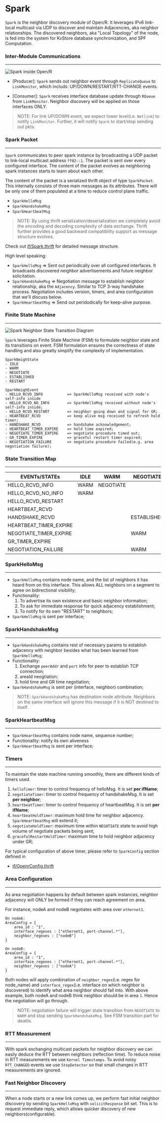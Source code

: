 # Spark

`Spark` is the neighbor discovery module of Open/R. It leverages IPv6 link-local
multicast via UDP to discover and maintain Adjacencies, aka neighbor relationships.
The discovered neighbors, aka "Local Topology" of the node, is fed into the
system for KvStore database synchronization, and SPF Computation.

### Inter-Module Communications
---

<img src="https://user-images.githubusercontent.com/51382140/90570487-a33ec300-e164-11ea-84ca-98485a646157.png" alt="Spark inside Open/R">

- [Producer]: `Spark` sends out neighbor event through `ReplicateQueue` to
`LinkMonitor`, which includs: UP/DOWN/RESTART/RTT-CHANGE events.

- [Consumer]: `Spark` receives interface database update through `RQueue` from
`LinkMonitor`. Neighbor discovery  will be applied on those interfaces ONLY.

> NOTE: For link UP/DOWN event, we expect lower level(i.e. `Netlink`) to notify
`LinkMonitor`. Further, it will notify `Spark` to start/stop sending out pkts.

### Spark Packet
---

`Spark` communicates to peer spark instance by broadcasting a UDP packet to
link-local multicast address `ff02::1`. The packet is sent over every configured
interface. The content of the packet evolves as neighboring spark instances
starts to learn about each other.

The content of the packet is a serialized thrift object of type `SparkPacket`.
This internally consists of three main messages as its attributes. There will
be only one of them populated at a time to reduce control plane traffic.
- `SparkHelloMsg`
- `SparkHandshakeMsg`
- `SparkHeartbeatMsg`

> NOTE: By using thrift serialization/deserialization we completely avoid the
encoding and decoding complexity of data exchange. Thrift further provides a
good backward compatibility support as message structure evolves.

Check out [if/Spark.thrift](https://github.com/facebook/openr/blob/master/openr/if/Spark.thrift)
for detailed message structure.

High level speaking:

- `SparkHelloMsg` => Sent out periodically over all configured interfaces.
  It broadcasts discovered neighbor advertisements and future neighbor solicitation.
- `SparkHandshakeMsg` => Negotiation message to establish neighbor relationship, aka the `Adjacency`.
  Similar to TCP 3-way handshake process. Negotiation includes version, timers,
  and area configuration that we'll discuss below.
- `SparkHeartbeatMsg` => Send out peridodically for keep-alive purpose.

### Finite State Machine
---

<img src="https://user-images.githubusercontent.com/51382140/90571412-899e7b00-e166-11ea-97bd-419b493846cf.png" alt="Spark Neighbor State Transition Diagram">

`Spark` leverages Finite State Machine (FSM) to formulate neighbor state and
its transitions on event. FSM formulation ensures the correctness of state
handling and also greatly simplify the complexity of implementation.

```
SparkNeighState
- IDLE
- WARM
- NEGOTIATE
- ESTABLISHED
- RESTART

SparkNeighEvent
- HELLO_RCVD_INFO           => SparkHelloMsg received with node's self-info inside
- HELLO_RCVD_NO_INFO        => SparkHelloMsg received without node's self-info inside;
- HELLO_RCVD_RESTART        => neighbor going down and signal for GR;
- HEARTBEAT_RCVD            => keep alive msg received to refresh hold timer;
- HANDSHAKE_RCVD            => handshake acknowledgement;
- HEARTBEAT_TIMER_EXPIRE    => hold time expired;
- NEGOTIATE_TIMER_EXPIRE    => negotiate procedure timed out;
- GR_TIMER_EXPIRE           => graceful restart timer expired;
- NEGOTIATION_FAILURE       => negotiate procedure failed(e.g. area negotiation failure);
```

### State Transition Map
---

| EVENTs/STATEs           | IDLE  | WARM      | NEGOTIATE   | ESTABLISHED | RESTART     |
|-------------------------|-------|-----------|-------------|-------------|-------------|
| HELLO_RCVD_INFO         | WARM  | NEGOTIATE |             |             | ESTABLISHED |
| HELLO_RCVD_NO_INFO      | WARM  |           |             | IDLE        |             |
| HELLO_RCVD_RESTART      |       |           |             | RESTART     |             |
| HEARTBEAT_RCVD          |       |           |             | ESTABLISHED |             |
| HANDSHAKE_RCVD          |       |           | ESTABLISHED |             |             |
| HEARTBEAT_TIMER_EXPIRE  |       |           |             | IDLE        |             |
| NEGOTIATE_TIMER_EXPIRE  |       |           | WARM        |             |             |
| GR_TIMER_EXPIRE         |       |           |             |             | IDLE        |
| NEGOTIATION_FAILURE     |       |           | WARM        |             |             |

### SparkHelloMsg
---

- `SparkHelloMsg` contains node name, and the list of neighbors it has heard
from on this interface. This allows ALL neighbors on a segment to agree on
bidirectional visibility;
- Functionality:
  1) To advertise its own existence and basic neighbor information;
  2) To ask for immediate response for quick adjacency establishment;
  3) To notify for its own "RESTART" to neighbors;
- `SparkHelloMsg` is sent per interface;

### SparkHandshakeMsg
---

- `SparkHandshakeMsg` contains rest of necessary params to establish adjacency
with neighbor besides what has been learned from `SparkHelloMsg`;
- Functionality:
  1) Exchange `peerAddr` and `port` info for peer to establish TCP connection;
  2) areaId neogtiation;
  3) hold time and GR time negotiation;
- `SparkHandshakeMsg` is sent per (interface, neighbor) combination;

> NOTE: `SparkHandshakeMsg` has destination node attribute. Neighbors on the
same interface will ignore this message if it is NOT destined to itself.

### SparkHeartbeatMsg
---

- `SparkHeartbeatMsg` contains node name, sequence number;
- Functionality: notify its own aliveness
- `SparkHeartbeatMsg` is sent per interface;

### Timers
---

To maintain the state machine running smoothly, there are different kinds of timers used.
1. `helloTimer`: timer to control frequency of helloMsg. It is set **per ifName**;
2. `negotiateTimer`: timer to control frequency of handshakeMsg. It is set **per neighbor**;
3. `heartbeatTimer`: timer to control frequency of heartbeatMsg. It is set **per ifName**;
4. `heartbeatHoldTimer`: maximum hold time for neighbor adjacency. `SparkHeartbeatMsg`
will extend it;
5. `negotiateHoldTimer`: maximum time within `NEGOTIATE` state to avoid high volume of
negotiate packets being sent;
6. `gracefulRestartHoldTimer`: maximum time to hold neighbor adjacency under GR;

For typical configuration of above timer, please refer to `SparkConfig` section defined in
- [if/OpenrConfig.thrift](https://github.com/facebook/openr/blob/master/openr/if/OpenrConfig.thrift)

### Area Configuration
---

As area negotiation happens by default between spark instances, neighbor adjacency will ONLY
be formed if they can reach agreement on area.

For instance, nodeA and nodeB negotiates with area over `ethernet1`.

```
On nodeA:
AreaConfig = {
    area_id : "1",
    interface_regexes : ["ethernet1, port-channel.*"],
    neighbor_regexes : ["nodeB"]
}
```

```
On nodeB:
AreaConfig = {
    area_id : "1",
    interface_regexes : ["ethernet1, port-channel.*"],
    neighbor_regexes : ["nodeA"]
}
```
Both nodes will apply combination of `neighbor_regex`(i.e. regex for node_name) and
`interface_regex`(i.e. interface on which neighbor is discovered) to identify what area
neighbor should fall into. With above example, both nodeA and nodeB think neighbor should
be in area `1`. Hence the negotiation will go through.

> NOTE: negotiation failure will trigger state transition from `NEGOTIATE` to `WARM`
and stop sending `SparkHandshakeMsg`. See FSM transition part for deatils.

### RTT Measurement
---

With spark exchanging multicast packets for neighbor discovery we can easily
deduce the RTT between neighbors (reflection time). To reduce noise in
RTT measurements we use `Kernel Timestamps`. To avoid noisy `RTT_CHANGED` events
we use `StepDetector` so that small changes in RTT measurements are ignored.

### Fast Neighbor Discovery
---

When a node starts or a new link comes up, we perform fast initial neighbor
discovery by sending `SparkHelloMsg` with `solicitResponse` bit set. This is to
request immediate reply, which allows quicker discovery of new neighbors(configurable).

